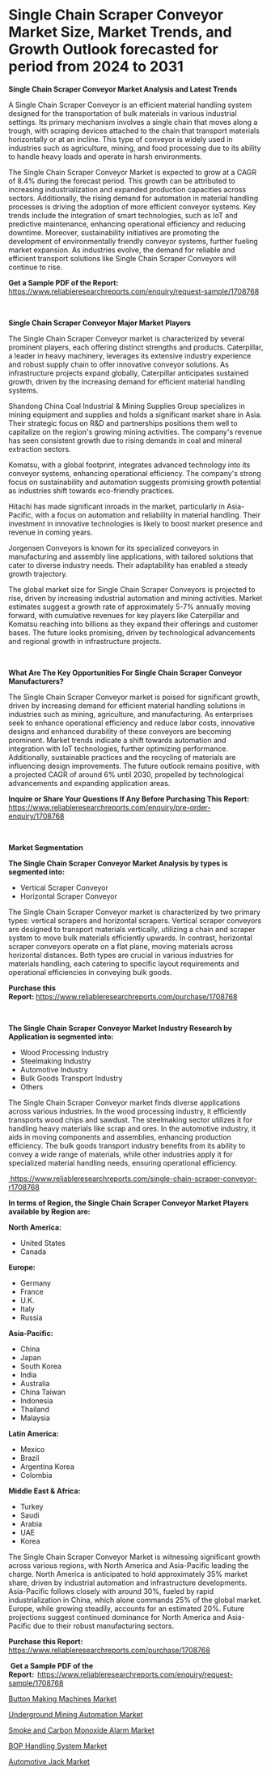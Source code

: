 <p><h1>Single Chain Scraper Conveyor Market Size, Market Trends, and Growth Outlook forecasted for period from 2024 to 2031</h1></p><p><strong>Single Chain Scraper Conveyor Market Analysis and Latest Trends</strong></p>
<p><p>A Single Chain Scraper Conveyor is an efficient material handling system designed for the transportation of bulk materials in various industrial settings. Its primary mechanism involves a single chain that moves along a trough, with scraping devices attached to the chain that transport materials horizontally or at an incline. This type of conveyor is widely used in industries such as agriculture, mining, and food processing due to its ability to handle heavy loads and operate in harsh environments.</p><p>The Single Chain Scraper Conveyor Market is expected to grow at a CAGR of 8.4% during the forecast period. This growth can be attributed to increasing industrialization and expanded production capacities across sectors. Additionally, the rising demand for automation in material handling processes is driving the adoption of more efficient conveyor systems. Key trends include the integration of smart technologies, such as IoT and predictive maintenance, enhancing operational efficiency and reducing downtime. Moreover, sustainability initiatives are promoting the development of environmentally friendly conveyor systems, further fueling market expansion. As industries evolve, the demand for reliable and efficient transport solutions like Single Chain Scraper Conveyors will continue to rise.</p></p>
<p><strong>Get a Sample PDF of the Report:&nbsp;</strong> <a href="https://www.reliableresearchreports.com/enquiry/request-sample/1708768?utm_campaign=31&utm_medium=2&utm_source=Github&utm_content=ia&utm_term=21102024&utm_id=single-chain-scraper-conveyor">https://www.reliableresearchreports.com/enquiry/request-sample/1708768</a></p>
<p>&nbsp;</p>
<p><strong>Single Chain Scraper Conveyor Major Market Players</strong></p>
<p><p>The Single Chain Scraper Conveyor market is characterized by several prominent players, each offering distinct strengths and products. Caterpillar, a leader in heavy machinery, leverages its extensive industry experience and robust supply chain to offer innovative conveyor solutions. As infrastructure projects expand globally, Caterpillar anticipates sustained growth, driven by the increasing demand for efficient material handling systems.</p><p>Shandong China Coal Industrial & Mining Supplies Group specializes in mining equipment and supplies and holds a significant market share in Asia. Their strategic focus on R&D and partnerships positions them well to capitalize on the region's growing mining activities. The company's revenue has seen consistent growth due to rising demands in coal and mineral extraction sectors.</p><p>Komatsu, with a global footprint, integrates advanced technology into its conveyor systems, enhancing operational efficiency. The company's strong focus on sustainability and automation suggests promising growth potential as industries shift towards eco-friendly practices.</p><p>Hitachi has made significant inroads in the market, particularly in Asia-Pacific, with a focus on automation and reliability in material handling. Their investment in innovative technologies is likely to boost market presence and revenue in coming years.</p><p>Jorgensen Conveyors is known for its specialized conveyors in manufacturing and assembly line applications, with tailored solutions that cater to diverse industry needs. Their adaptability has enabled a steady growth trajectory.</p><p>The global market size for Single Chain Scraper Conveyors is projected to rise, driven by increasing industrial automation and mining activities. Market estimates suggest a growth rate of approximately 5-7% annually moving forward, with cumulative revenues for key players like Caterpillar and Komatsu reaching into billions as they expand their offerings and customer bases. The future looks promising, driven by technological advancements and regional growth in infrastructure projects.</p></p>
<p>&nbsp;</p>
<p><strong>What Are The Key Opportunities For Single Chain Scraper Conveyor Manufacturers?</strong></p>
<p><p>The Single Chain Scraper Conveyor market is poised for significant growth, driven by increasing demand for efficient material handling solutions in industries such as mining, agriculture, and manufacturing. As enterprises seek to enhance operational efficiency and reduce labor costs, innovative designs and enhanced durability of these conveyors are becoming prominent. Market trends indicate a shift towards automation and integration with IoT technologies, further optimizing performance. Additionally, sustainable practices and the recycling of materials are influencing design improvements. The future outlook remains positive, with a projected CAGR of around 6% until 2030, propelled by technological advancements and expanding application areas.</p></p>
<p><strong>Inquire or Share Your Questions If Any Before Purchasing This Report:</strong> <a href="https://www.reliableresearchreports.com/enquiry/pre-order-enquiry/1708768?utm_campaign=31&utm_medium=2&utm_source=Github&utm_content=ia&utm_term=21102024&utm_id=single-chain-scraper-conveyor">https://www.reliableresearchreports.com/enquiry/pre-order-enquiry/1708768</a></p>
<p>&nbsp;</p>
<p><strong>Market Segmentation</strong></p>
<p><strong>The Single Chain Scraper Conveyor Market Analysis by types is segmented into:</strong></p>
<p><ul><li>Vertical Scraper Conveyor</li><li>Horizontal Scraper Conveyor</li></ul></p>
<p><p>The Single Chain Scraper Conveyor market is characterized by two primary types: vertical scrapers and horizontal scrapers. Vertical scraper conveyors are designed to transport materials vertically, utilizing a chain and scraper system to move bulk materials efficiently upwards. In contrast, horizontal scraper conveyors operate on a flat plane, moving materials across horizontal distances. Both types are crucial in various industries for materials handling, each catering to specific layout requirements and operational efficiencies in conveying bulk goods.</p></p>
<p><strong>Purchase this Report:&nbsp;</strong><a href="https://www.reliableresearchreports.com/purchase/1708768?utm_campaign=31&utm_medium=2&utm_source=Github&utm_content=ia&utm_term=21102024&utm_id=single-chain-scraper-conveyor">https://www.reliableresearchreports.com/purchase/1708768</a></p>
<p>&nbsp;</p>
<p><strong>The Single Chain Scraper Conveyor Market Industry Research by Application is segmented into:</strong></p>
<p><ul><li>Wood Processing Industry</li><li>Steelmaking Industry</li><li>Automotive Industry</li><li>Bulk Goods Transport Industry</li><li>Others</li></ul></p>
<p><p>The Single Chain Scraper Conveyor market finds diverse applications across various industries. In the wood processing industry, it efficiently transports wood chips and sawdust. The steelmaking sector utilizes it for handling heavy materials like scrap and ores. In the automotive industry, it aids in moving components and assemblies, enhancing production efficiency. The bulk goods transport industry benefits from its ability to convey a wide range of materials, while other industries apply it for specialized material handling needs, ensuring operational efficiency.</p></p>
<p><a href="https://www.reliableresearchreports.com/single-chain-scraper-conveyor-r1708768?utm_campaign=31&utm_medium=2&utm_source=Github&utm_content=ia&utm_term=21102024&utm_id=single-chain-scraper-conveyor">&nbsp;https://www.reliableresearchreports.com/single-chain-scraper-conveyor-r1708768</a></p>
<p><strong>In terms of Region, the Single Chain Scraper Conveyor Market Players available by Region are:</strong></p>
<p>
    <p> <strong> North America: </strong>
        <ul>
            <li>United States</li>
            <li>Canada</li>
        </ul>
        </p> 
    <p> <strong> Europe: </strong>
        <ul>
            <li>Germany</li>
            <li>France</li>
            <li>U.K.</li>
            <li>Italy</li>
            <li>Russia</li>
        </ul>
        </p> 
    <p> <strong> Asia-Pacific: </strong>
        <ul>
            <li>China</li>
            <li>Japan</li>
            <li>South Korea</li>
            <li>India</li>
            <li>Australia</li>
            <li>China Taiwan</li>
            <li>Indonesia</li>
            <li>Thailand</li>
            <li>Malaysia</li>
        </ul>
        </p> 
    <p> <strong> Latin America: </strong>
        <ul>
            <li>Mexico</li>
            <li>Brazil</li>
            <li>Argentina Korea</li>
            <li>Colombia</li>
        </ul>
        </p> 
    <p> <strong> Middle East & Africa: </strong>
        <ul>
            <li>Turkey</li>
            <li>Saudi</li>
            <li>Arabia</li>
            <li>UAE</li>
            <li>Korea</li>
        </ul>
    </p>
    </p>
<p><p>The Single Chain Scraper Conveyor Market is witnessing significant growth across various regions, with North America and Asia-Pacific leading the charge. North America is anticipated to hold approximately 35% market share, driven by industrial automation and infrastructure developments. Asia-Pacific follows closely with around 30%, fueled by rapid industrialization in China, which alone commands 25% of the global market. Europe, while growing steadily, accounts for an estimated 20%. Future projections suggest continued dominance for North America and Asia-Pacific due to their robust manufacturing sectors.</p></p>
<p><strong>Purchase this Report: </strong><a href="https://www.reliableresearchreports.com/purchase/1708768?utm_campaign=31&utm_medium=2&utm_source=Github&utm_content=ia&utm_term=21102024&utm_id=single-chain-scraper-conveyor">https://www.reliableresearchreports.com/purchase/1708768</a></p>
<p>&nbsp;<strong>Get a Sample PDF of the Report:&nbsp;&nbsp;</strong><a href="https://www.reliableresearchreports.com/enquiry/request-sample/1708768?utm_campaign=31&utm_medium=2&utm_source=Github&utm_content=ia&utm_term=21102024&utm_id=single-chain-scraper-conveyor">https://www.reliableresearchreports.com/enquiry/request-sample/1708768</a></p>
<p><strong></strong></p>
<p><p><a href="https://www.linkedin.com/pulse/button-making-machines-market-essentials-key-players-demand-mkbwf?utm_campaign=31&utm_medium=2&utm_source=Github&utm_content=ia&utm_term=21102024&utm_id=single-chain-scraper-conveyor">Button Making Machines Market</a></p><p><a href="https://github.com/taketakyriffecd/Market-Research-Report-List-1/blob/main/underground-mining-automation-market.md?utm_campaign=31&utm_medium=2&utm_source=Github&utm_content=ia&utm_term=21102024&utm_id=single-chain-scraper-conveyor">Underground Mining Automation Market</a></p><p><a href="https://issuu.com/reportprime-2/docs/smoke-and-carbon-monoxide-alarm-mar_41012d1b711a40?utm_campaign=31&utm_medium=2&utm_source=Github&utm_content=ia&utm_term=21102024&utm_id=single-chain-scraper-conveyor">Smoke and Carbon Monoxide Alarm Market</a></p><p><a href="https://www.linkedin.com/pulse/emerging-trends-bop-handling-system-market-detailed-overview-dyj4f?utm_campaign=31&utm_medium=2&utm_source=Github&utm_content=ia&utm_term=21102024&utm_id=single-chain-scraper-conveyor">BOP Handling System Market</a></p><p><a href="https://issuu.com/reportprime-2/docs/automotive-jack-market-size-2030.pp_7879cce29b1fe9?utm_campaign=31&utm_medium=2&utm_source=Github&utm_content=ia&utm_term=21102024&utm_id=single-chain-scraper-conveyor">Automotive Jack Market</a></p></p>